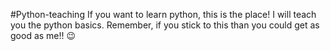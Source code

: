 #Python-teaching
If you want to learn python, this is the place!
I will teach you the python basics.
Remember, if you stick to this than you could get as good as me!!
😉
